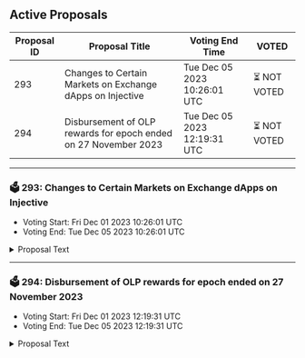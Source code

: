 ## Active Proposals

| Proposal ID | Proposal Title | Voting End Time | VOTED |
|-------------|----------------|-----------------|-------|
| 293 | Changes to Certain Markets on Exchange dApps on Injective | Tue Dec 05 2023 10:26:01 UTC | ⏳ NOT VOTED |
| 294 | Disbursement of OLP rewards for epoch ended on 27 November 2023 | Tue Dec 05 2023 12:19:31 UTC | ⏳ NOT VOTED |

---

### 🗳 293: Changes to Certain Markets on Exchange dApps on Injective
- Voting Start: Fri Dec 01 2023 10:26:01 UTC
- Voting End: Tue Dec 05 2023 10:26:01 UTC

<details>
<summary>Proposal Text</summary>
 
This proposal pertains to Sei and Celestia markets listed on exchange dApps built on Injective.
Specifically, SEI/USDT Perp market has recently been settled and the TIA/USDT-30NOV2023 Expiry Futures market will soon be settled. To ensure the popular SEI and TIA can still be traded as futures markets on Injective, both SEI/USDT Perp and TIA/USDT Perp should be present and listed here. Both markets will be using an oracle price feed provided by Pyth.
Action
By voting YES on this proposal, you agree to re-enable the SEI/USDT PERP market and launch the TIA/USDT PERP market.
By voting NO on the proposal, you do not support re-enabling the SEI/USDT PERP market and launching the TIA/USDT PERP market.
By voting NO WITH VETO, you find this proposal to be (1) spam, i.e., irrelevant to the Injective ecosystem, (2) disproportionately infringes on minority interests, or (3) violates or encourages violation of the rules of engagement as currently set out by Injective governance. If the number of ‘NoWithVeto’ votes is greater than a third of total votes, the proposal is rejected and the 500 INJ deposit is burned.
By voting ABSTAIN, you wish to contribute to quorum while formally declining to vote either for or against the proposal.
Disclaimer: I am a member of the Injective Labs team.
</details>

---

### 🗳 294: Disbursement of OLP rewards for epoch ended on 27 November 2023
- Voting Start: Fri Dec 01 2023 12:19:31 UTC
- Voting End: Tue Dec 05 2023 12:19:31 UTC

<details>
<summary>Proposal Text</summary>
 
This proposal confirms the final Open Liquidity Program market maker performance of epoch 26 as well as the distribution of 58744.095 INJ and 99,999.97 KAVA tokens, of which 28744.107 INJ are the OLP vested amount from epoch 23, 29999.988 INJ are 50% of the OLP rewards allocated to epoch 26, and 99,999.97 KAVA are the KAVA rewards allocated to epoch 26. The remaining OLP rewards of epoch 26 will be disbursed along with the rewards disbursement of epoch 29. The recipient must still be an active participant of the program in order to receive future disbursements. For a further breakdown of rewards refer to the IPFS link: https://cloudflare-ipfs.com/ipfs/QmX7HihnhkQuvFJQazdSmevRduSASd15YGU9zYcixNgBhp
</details>
